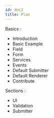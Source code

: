 ```yaml
---
id: doc2
title: Plan
---
```


Basics : 
* Introduction
* Basic Example
* Field
* Form
* Services
* Events
* Default Submitter
* Default Renderer
* Contribute

Sections :

* UI
* Validation
* Submitter


